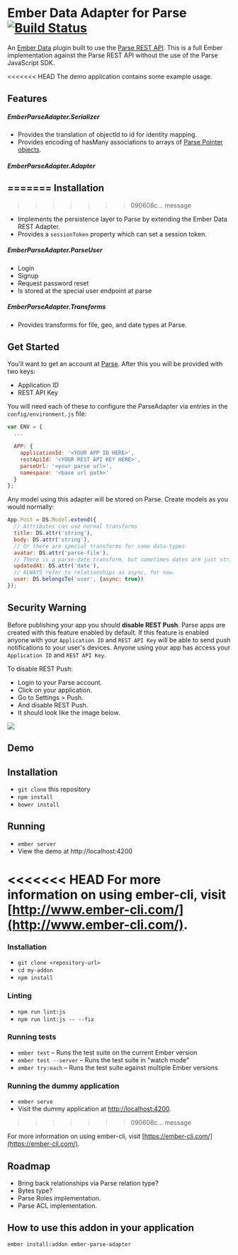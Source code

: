 Ember Data Adapter for Parse [![Build Status](https://travis-ci.org/clintjhill/ember-parse-adapter.svg)](https://travis-ci.org/clintjhill/ember-parse-adapter)
===================

An [Ember Data](https://github.com/emberjs/data) plugin built to use
the [Parse REST API](https://parse.com/docs/rest). This is a full Ember
implementation against the Parse REST API without the use of the Parse
JavaScript SDK.

<<<<<<< HEAD
The demo application contains some example usage.

Features
--------

##### EmberParseAdapter.Serializer

  * Provides the translation of objectId to id for identity mapping.
  * Provides encoding of hasMany associations to arrays of [Parse Pointer objects](https://parse.com/docs/rest#objects-types).

##### EmberParseAdapter.Adapter
=======
Installation
------------------------------------------------------------------------------
>>>>>>> 090608c... message

  * Implements the persistence layer to Parse by extending the Ember Data REST Adapter.
  * Provides a `sessionToken` property which can set a session token.

##### EmberParseAdapter.ParseUser

  * Login
  * Signup
  * Request password reset
  * Is stored at the special user endpoint at parse

##### EmberParseAdapter.Transforms

  * Provides transforms for file, geo, and date types at Parse.

Get Started
-----------

You'll want to get an account at [Parse](https://parse.com). After this you will
be provided with two keys:

* Application ID
* REST API Key

You will need each of these to configure the ParseAdapter via entries in the `config/environment.js` file:

```javascript
var ENV = {
  ...

  APP: {
    applicationId: '<YOUR APP ID HERE>',
    restApiId: '<YOUR REST API KEY HERE>',
    parseUrl: '<your parse url>',
    namespace: '<base url path>'
  }
};
```

Any model using this adapter will be stored on Parse. Create models
as you would normally:

```javascript
App.Post = DS.Model.extend({
  // Attributes can use normal transforms
  title: DS.attr('string'),
  body: DS.attr('string'),
  // Or there are special transforms for some data-types
  avatar: DS.attr('parse-file'),
  // There is a parse-date transform, but sometimes dates are just strings
  updatedAt: DS.attr('date'),
  // ALWAYS refer to relationships as async, for now.
  user: DS.belongsTo('user', {async: true})
});
```

Security Warning
----------------
Before publishing your app you should **disable REST Push**. Parse apps are created with this feature enabled by default. If this feature is enabled anyone with your `Application ID` and `REST API Key` will be able to send push notifications to your user's devices. Anyone using your app has access your `Application ID` and `REST API Key`.

To disable REST Push:

- Login to your Parse account.
- Click on your application.
- Go to Settings > Push.
- And disable REST Push.
- It should look like the image below.

![](http://x.gcollazo.com/B5Qk40KL6m.png)

Demo
----

## Installation

* `git clone` this repository
* `npm install`
* `bower install`

## Running

* `ember server`
* View the demo at http://localhost:4200

<<<<<<< HEAD
For more information on using ember-cli, visit [http://www.ember-cli.com/](http://www.ember-cli.com/).
=======
### Installation

* `git clone <repository-url>`
* `cd my-addon`
* `npm install`

### Linting

* `npm run lint:js`
* `npm run lint:js -- --fix`

### Running tests

* `ember test` – Runs the test suite on the current Ember version
* `ember test --server` – Runs the test suite in "watch mode"
* `ember try:each` – Runs the test suite against multiple Ember versions

### Running the dummy application

* `ember serve`
* Visit the dummy application at [http://localhost:4200](http://localhost:4200).
>>>>>>> 090608c... message

For more information on using ember-cli, visit [https://ember-cli.com/](https://ember-cli.com/).

Roadmap
-------

* Bring back relationships via Parse relation type?
* Bytes type?
* Parse Roles implementation.
* Parse ACL implementation.


How to use this addon in your application
-----------------------------------------

```
ember install:addon ember-parse-adapter
```
